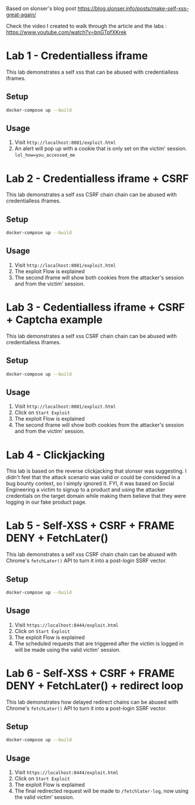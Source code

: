 Based on slonser's blog post https://blog.slonser.info/posts/make-self-xss-great-again/

Check the video I created to walk through the article and the labs : https://www.youtube.com/watch?v=bnGTpfXKrek

# Lab 1 - Credentialless iframe

This lab demonstrates a self xss that can be abused with credentialless iframes.

## Setup

```bash
docker-compose up --build
```

## Usage

1. Visit `http://localhost:8081/exploit.html`
2. An alert will pop up with a cookie that is only set on the victim' session. `lol_how=you_accessed_me`


# Lab 2 - Credentialless iframe + CSRF

This lab demonstrates a self xss CSRF chain chain can be abused with credentialless iframes.

## Setup

```bash
docker-compose up --build
```

## Usage

1. Visit `http://localhost:8081/exploit.html`
2. The exploit Flow is explained
3. The second iframe will show both cookies from the attacker's session and from the victim' session.

# Lab 3 - Cedentialless iframe + CSRF + Captcha example

This lab demonstrates a self xss CSRF chain chain can be abused with credentialless iframes.

## Setup

```bash
docker-compose up --build
```

## Usage

1. Visit `http://localhost:8081/exploit.html`
2. Click on `Start Exploit`
3. The exploit Flow is explained
4. The second iframe will show both cookies from the attacker's session and from the victim' session.


# Lab 4 - Clickjacking

This lab is based on the reverse clickjacking that slonser was suggesting. I didn't feel that the attack scenario was valid or could be considered in a bug bounty context, so I simply ignored it. FYI, it was based on Social Engineering a victim to signup to a product and using the attacker credentials on the target domain while making them believe that they were logging in our fake product page.

# Lab 5 - Self-XSS + CSRF + FRAME DENY + FetchLater()

This lab demonstrates a self xss CSRF chain chain can be abused with Chrome's `fetchLater()` API to turn it into a post-login SSRF vector.

## Setup

```bash
docker-compose up --build
```

## Usage

1. Visit `https://localhost:8444/exploit.html`
2. Click on `Start Exploit`
3. The exploit Flow is explained
4. The scheduled requests that are triggered after the victim is logged in will be made using the valid victim' session.


# Lab 6 - Self-XSS + CSRF + FRAME DENY + FetchLater() + redirect loop

This lab demonstrates how delayed redirect chains can be abused with Chrome's `fetchLater()` API to turn it into a post-login SSRF vector.

## Setup

```bash
docker-compose up --build
```

## Usage

1. Visit `https://localhost:8444/exploit.html`
2. Click on `Start Exploit`
3. The exploit Flow is explained
4. The final redirected request will be made to `/fetchlater-log`, now using the valid victim' session.

